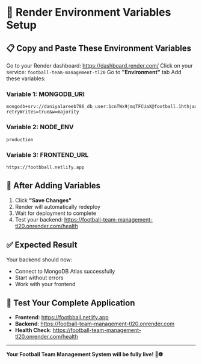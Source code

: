 # 🚀 Render Environment Variables Setup

## 📋 **Copy and Paste These Environment Variables**

Go to your Render dashboard: https://dashboard.render.com/
Click on your service: `football-team-management-tl20`
Go to **"Environment"** tab
Add these variables:

### **Variable 1: MONGODB_URI**
```
mongodb+srv://daniyalareeb786_db_user:1cnTWx9jmqTFCUaX@football.1hthjaa.mongodb.net/Footballdb?retryWrites=true&w=majority
```

### **Variable 2: NODE_ENV**
```
production
```

### **Variable 3: FRONTEND_URL**
```
https://footbball.netlify.app
```

## 🔄 **After Adding Variables**

1. Click **"Save Changes"**
2. Render will automatically redeploy
3. Wait for deployment to complete
4. Test your backend: https://football-team-management-tl20.onrender.com/health

## ✅ **Expected Result**

Your backend should now:
- Connect to MongoDB Atlas successfully
- Start without errors
- Work with your frontend

## 🎯 **Test Your Complete Application**

- **Frontend**: https://footbball.netlify.app
- **Backend**: https://football-team-management-tl20.onrender.com
- **Health Check**: https://football-team-management-tl20.onrender.com/health

---

**Your Football Team Management System will be fully live! 🚀⚽**
